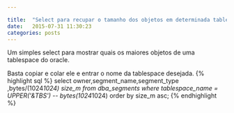 ```yaml
---

title:  "Select para recupar o tamanho dos objetos em determinada tablespace"
date:   2015-07-31 11:30:23 
categories: posts
---
```

 
Um simples select para mostrar quais os maiores objetos de uma tablespace do oracle.

<!--more-->

Basta copiar e colar ele e entrar o nome da tablespace desejada.
{% highlight sql %}
select owner,segment_name,segment_type
,bytes/(1024*1024) size_m
from dba_segments
where tablespace_name = UPPER('&TBS')
--    bytes(1024*1024) 
order by size_m asc;
{% endhighlight %}
